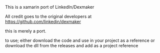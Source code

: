 This is a xamarin port of LinkedIn/Dexmaker

All credit goes to the original developers at https://github.com/linkedin/dexmaker

this is merely a port.

to use; either download the code and use in your project as a reference or download the dll from the releases and add as a project reference

